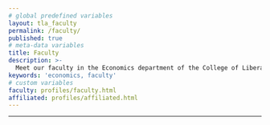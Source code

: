 ```yaml
---
# global predefined variables
layout: tla_faculty
permalink: /faculty/
published: true
# meta-data variables
title: Faculty
description: >-
  Meet our faculty in the Economics department of the College of Liberal Arts at Temple University.
keywords: 'economics, faculty'
# custom variables
faculty: profiles/faculty.html
affiliated: profiles/affiliated.html
---
```

___

